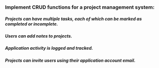 ### Implement CRUD functions for a project management system:

##### Projects can have multiple tasks, each of which can be marked as completed or incomplete.

##### Users can add notes to projects.

##### Application activity is logged and tracked.

##### Projects can invite users using their application account email.
